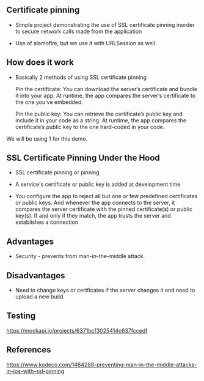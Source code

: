 ## Certificate pinning

- Simple project demonstrating the use of SSL certificate pinning inorder to secure network calls made from the application

- Use of alamofire, but we use it with URLSession as well.

## How does it work

- Basically 2 methods of using SSL certificate pinning

    Pin the certificate:
        You can download the server’s certificate and bundle it into your app. At runtime, the app compares the server’s certificate to the one you’ve embedded.
        
    Pin the public key:
        You can retrieve the certificate’s public key and include it in your code as a string. At runtime, the app compares the certificate’s public key to the one hard-coded in your code.
        
We will be using 1 for this demo.
    
## SSL Certificate Pinning Under the Hood

- SSL certificate pinning or pinning

- A service's certificate or public key is added at development time

- You configure the app to reject all but one or few predefined certificates or public keys. And whenever the app connects to the server, it compares the server certificate with the pinned certificate(s) or public key(s). If and only if they match, the app trusts the server and establishes a connection 


## Advantages

- Security - prevents from man-in-the-middle attack. 

## Disadvantages

- Need to change keys or certficates if the server changes it and need to upload a new build.



## Testing

https://mockapi.io/projects/6371bcf3025414c637fccedf

## References

https://www.kodeco.com/1484288-preventing-man-in-the-middle-attacks-in-ios-with-ssl-pinning
